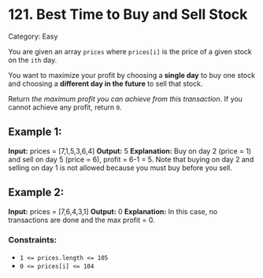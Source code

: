 ﻿# 121.  Best Time to Buy and Sell Stock

Category: Easy

You are given an array  `prices`  where  `prices[i]`  is the price of a given stock on the  `ith`  day.

You want to maximize your profit by choosing a  **single day**  to buy one stock and choosing a  **different day in the future**  to sell that stock.

Return  _the maximum profit you can achieve from this transaction_. If you cannot achieve any profit, return  `0`.

## Example 1:

**Input:** prices = [7,1,5,3,6,4]
**Output:** 5
**Explanation:** Buy on day 2 (price = 1) and sell on day 5 (price = 6), profit = 6-1 = 5.
Note that buying on day 2 and selling on day 1 is not allowed because you must buy before you sell.

## Example 2:

**Input:** prices = [7,6,4,3,1]
**Output:** 0
**Explanation:** In this case, no transactions are done and the max profit = 0.

### Constraints:

-   `1 <= prices.length <= 105`
-   `0 <= prices[i] <= 104`
